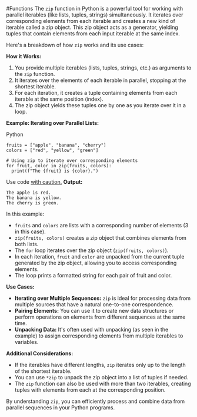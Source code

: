#Functions 
The `zip` function in Python is a powerful tool for working with parallel iterables (like lists, tuples, strings) simultaneously. It iterates over corresponding elements from each iterable and creates a new kind of iterable called a zip object. This zip object acts as a generator, yielding tuples that contain elements from each input iterable at the same index.

Here's a breakdown of how `zip` works and its use cases:

**How it Works:**

1. You provide multiple iterables (lists, tuples, strings, etc.) as arguments to the `zip` function.
2. It iterates over the elements of each iterable in parallel, stopping at the shortest iterable.
3. For each iteration, it creates a tuple containing elements from each iterable at the same position (index).
4. The zip object yields these tuples one by one as you iterate over it in a loop.

**Example: Iterating over Parallel Lists:**

Python

```
fruits = ["apple", "banana", "cherry"]
colors = ["red", "yellow", "green"]

# Using zip to iterate over corresponding elements
for fruit, color in zip(fruits, colors):
  print(f"The {fruit} is {color}.")
```

Use code [with caution.](/faq#coding)
**Output:**

```
The apple is red.
The banana is yellow.
The cherry is green.
```

In this example:

- `fruits` and `colors` are lists with a corresponding number of elements (3 in this case).
- `zip(fruits, colors)` creates a zip object that combines elements from both lists.
- The `for` loop iterates over the zip object (`zip(fruits, colors)`).
- In each iteration, `fruit` and `color` are unpacked from the current tuple generated by the zip object, allowing you to access corresponding elements.
- The loop prints a formatted string for each pair of fruit and color.

**Use Cases:**

- **Iterating over Multiple Sequences:** `zip` is ideal for processing data from multiple sources that have a natural one-to-one correspondence.
- **Pairing Elements:** You can use it to create new data structures or perform operations on elements from different sequences at the same time.
- **Unpacking Data:** It's often used with unpacking (as seen in the example) to assign corresponding elements from multiple iterables to variables.

**Additional Considerations:**

- If the iterables have different lengths, `zip` iterates only up to the length of the shortest iterable.
- You can use `*zip` to unpack the zip object into a list of tuples if needed.
- The `zip` function can also be used with more than two iterables, creating tuples with elements from each at the corresponding position.

By understanding `zip`, you can efficiently process and combine data from parallel sequences in your Python programs.